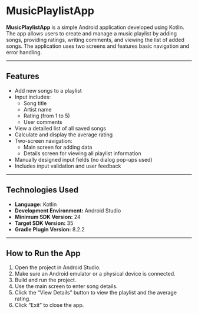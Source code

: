 # MusicPlaylistApp

**MusicPlaylistApp** is a simple Android application developed using Kotlin. The app allows users to create and manage a music playlist by adding songs, providing ratings, writing comments, and viewing the list of added songs. The application uses two screens and features basic navigation and error handling.

---

## Features

- Add new songs to a playlist
- Input includes:
  - Song title
  - Artist name
  - Rating (from 1 to 5)
  - User comments
- View a detailed list of all saved songs
- Calculate and display the average rating
- Two-screen navigation:
  - Main screen for adding data
  - Details screen for viewing all playlist information
- Manually designed input fields (no dialog pop-ups used)
- Includes input validation and user feedback

---

## Technologies Used

- **Language:** Kotlin  
- **Development Environment:** Android Studio  
- **Minimum SDK Version:** 24  
- **Target SDK Version:** 35  
- **Gradle Plugin Version:** 8.2.2  

---

## How to Run the App

1. Open the project in Android Studio.
2. Make sure an Android emulator or a physical device is connected.
3. Build and run the project.
4. Use the main screen to enter song details.
5. Click the “View Details” button to view the playlist and the average rating.
6. Click “Exit” to close the app.
